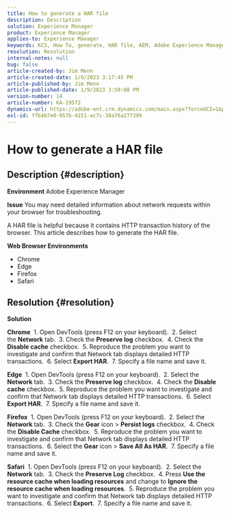```yaml
---
title: How to generate a HAR file
description: Description
solution: Experience Manager
product: Experience Manager
applies-to: Experience Manager
keywords: KCS, How To, generate, HAR file, AEM, Adobe Experience Manager, web browser, Safari, Firefox, Edge, Chrome
resolution: Resolution
internal-notes: null
bug: false
article-created-by: Jim Menn
article-created-date: 1/9/2023 3:17:45 PM
article-published-by: Jim Menn
article-published-date: 1/9/2023 3:50:08 PM
version-number: 14
article-number: KA-19572
dynamics-url: https://adobe-ent.crm.dynamics.com/main.aspx?forceUCI=1&pagetype=entityrecord&etn=knowledgearticle&id=36919cc3-3090-ed11-aad1-6045bd0067ea
exl-id: ffb4b7e0-957b-4151-ac7c-38a76a277399
---
```

# How to generate a HAR file

## Description {#description}


<b>Environment</b>
 Adobe Experience Manager

<b>Issue</b>
 You may need detailed information about network requests within your browser for troubleshooting.

A HAR file is helpful because it contains HTTP transaction history of the browser. This article describes how to generate the HAR file.

<b>Web Browser Environments</b>

- Chrome
- Edge
- Firefox
- Safari



## Resolution {#resolution}


<b>Solution</b>

<b>Chrome</b>
 1. Open DevTools (press F12 on your keyboard).
 2. Select the <b>Network</b> tab.
 3. Check the <b>Preserve log</b> checkbox.
 4. Check the <b>Disable cache</b> checkbox.
 5. Reproduce the problem you want to investigate and confirm that Network tab displays detailed HTTP transactions.
 6. Select <b>Export HAR</b>.
 7. Specify a file name and save it.

<b>Edge</b>
 1. Open DevTools (press F12 on your keyboard).
 2. Select the <b>Network</b> tab.
 3. Check the <b>Preserve log</b> checkbox.
 4. Check the <b>Disable cache</b> checkbox.
 5. Reproduce the problem you want to investigate and confirm that Network tab displays detailed HTTP transactions.
 6. Select <b>Export HAR</b>.
 7. Specify a file name and save it.

<b>Firefox</b>
 1. Open DevTools (press F12 on your keyboard).
 2. Select the <b>Network</b> tab.
 3. Check the <b>Gear</b> icon &gt; <b>Persist logs</b> checkbox.
 4. Check the <b>Disable Cache</b> checkbox.
 5. Reproduce the problem you want to investigate and confirm that Network tab displays detailed HTTP transactions.
 6. Select the <b>Gear</b> icon &gt; <b>Save All As HAR</b>.
 7. Specify a file name and save it.

<b>Safari</b>
 1. Open DevTools (press F12 on your keyboard).
 2. Select the <b>Network</b> tab.
 3. Check the <b>Preserve Log</b> checkbox.
 4. Press <b>Use the resource cache when loading resources</b> and change to <b>Ignore the resource cache when loading resources</b>.
 5. Reproduce the problem you want to investigate and confirm that Network tab displays detailed HTTP transactions.
 6. Select <b>Export</b>.
 7. Specify a file name and save it.
